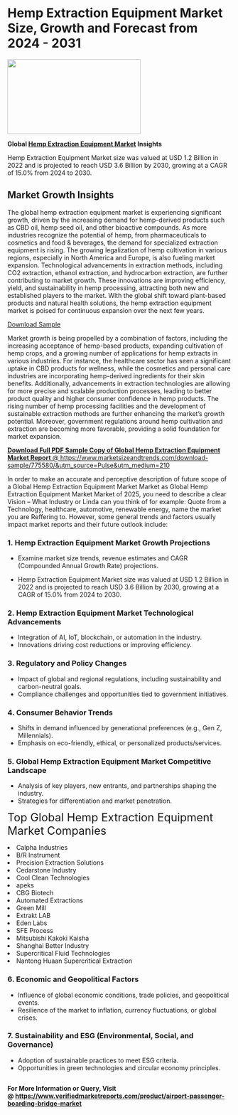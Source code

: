 <H1>Hemp Extraction Equipment Market Size, Growth and Forecast from 2024 - 2031</H1><img class="aligncenter size-medium wp-image-584254" src="https://thirdeyenews.in/wp-content/uploads/2024/09/Global-Market-Research-300x168.jpeg" alt="" width="300" height="168" /><p><strong>Global&nbsp;<a href="https://www.marketsizeandtrends.com/download-sample/775580/&amp;utm_source=Pulse&amp;utm_medium=210">Hemp Extraction Equipment Market</a> Insights</strong></p><p>Hemp Extraction Equipment Market size was valued at USD 1.2 Billion in 2022 and is projected to reach USD 3.6 Billion by 2030, growing at a CAGR of 15.0% from 2024 to 2030.</p><p><h2>Market Growth Insights</h2> <p>The global hemp extraction equipment market is experiencing significant growth, driven by the increasing demand for hemp-derived products such as CBD oil, hemp seed oil, and other bioactive compounds. As more industries recognize the potential of hemp, from pharmaceuticals to cosmetics and food & beverages, the demand for specialized extraction equipment is rising. The growing legalization of hemp cultivation in various regions, especially in North America and Europe, is also fueling market expansion. Technological advancements in extraction methods, including CO2 extraction, ethanol extraction, and hydrocarbon extraction, are further contributing to market growth. These innovations are improving efficiency, yield, and sustainability in hemp processing, attracting both new and established players to the market. With the global shift toward plant-based products and natural health solutions, the hemp extraction equipment market is poised for continuous expansion over the next few years.</p> <p><a href="sample_link_here" target="_blank">Download Sample</a></p> <p>Market growth is being propelled by a combination of factors, including the increasing acceptance of hemp-based products, expanding cultivation of hemp crops, and a growing number of applications for hemp extracts in various industries. For instance, the healthcare sector has seen a significant uptake in CBD products for wellness, while the cosmetics and personal care industries are incorporating hemp-derived ingredients for their skin benefits. Additionally, advancements in extraction technologies are allowing for more precise and scalable production processes, leading to better product quality and higher consumer confidence in hemp products. The rising number of hemp processing facilities and the development of sustainable extraction methods are further enhancing the market’s growth potential. Moreover, government regulations around hemp cultivation and extraction are becoming more favorable, providing a solid foundation for market expansion. <p><a href="get_more_link_here" target="_blank"></p><p><span class=""><strong>Download Full PDF Sample Copy of Global Hemp Extraction Equipment Market Report</strong> @ <a href="https://www.marketsizeandtrends.com/download-sample/775580/&amp;utm_source=Pulse&amp;utm_medium=210" target="_blank">https://www.marketsizeandtrends.com/download-sample/775580/&amp;utm_source=Pulse&amp;utm_medium=210</a></span></p><p>In order to make an accurate and perceptive description of future scope of a Global&nbsp;Hemp Extraction Equipment Market Market as Global&nbsp;Hemp Extraction Equipment Market Market of 2025, you need to describe a clear Vision &ndash; What Industry or Linda can you think of for example: Quote from a Technology, healthcare, automotive, renewable energy, name the market you are Reffering to. However, some general trends and factors usually impact market reports and their future outlook include:</p><h3>1.&nbsp;<strong>Hemp Extraction Equipment Market Growth Projections</strong></h3><ul><li>Examine market size trends, revenue estimates and CAGR (Compounded Annual Growth Rate) projections.</li><li><p>Hemp Extraction Equipment Market size was valued at USD 1.2 Billion in 2022 and is projected to reach USD 3.6 Billion by 2030, growing at a CAGR of 15.0% from 2024 to 2030.</p></li></ul><h3>2.&nbsp;<strong>Hemp Extraction Equipment Market Technological Advancements</strong></h3><ul><li>Integration of AI, IoT, blockchain, or automation in the industry.</li><li>Innovations driving cost reductions or improving efficiency.</li></ul><h3>3.&nbsp;<strong>Regulatory and Policy Changes</strong></h3><ul><li>Impact of global and regional regulations, including sustainability and carbon-neutral goals.</li><li>Compliance challenges and opportunities tied to government initiatives.</li></ul><h3>4.&nbsp;<strong>Consumer Behavior Trends</strong></h3><ul><li>Shifts in demand influenced by generational preferences (e.g., Gen Z, Millennials).</li><li>Emphasis on eco-friendly, ethical, or personalized products/services.</li></ul><h3>5.&nbsp;<strong>Global Hemp Extraction Equipment Market Competitive Landscape</strong></h3><ul><li>Analysis of key players, new entrants, and partnerships shaping the industry.</li><li>Strategies for differentiation and market penetration.</li></ul><p data-pm-slice="1 1 []"><span style="color: inherit; font-family: inherit; font-size: 25px;">Top Global Hemp Extraction Equipment Market Companies</span></p><div class="" data-test-id=""><p><li>Calpha Industries</li><li> B/R Instrument</li><li> Precision Extraction Solutions</li><li> Cedarstone Industry</li><li> Cool Clean Technologies</li><li> apeks</li><li> CBG Biotech</li><li> Automated Extractions</li><li> Green Mill</li><li> Extrakt LAB</li><li> Eden Labs</li><li> SFE Process</li><li> Mitsubishi Kakoki Kaisha</li><li> Shanghai Better Industry</li><li> Supercritical Fluid Technologies</li><li> Nantong Huaan Supercritical Extraction</li></p></div><h3>6.&nbsp;<strong>Economic and Geopolitical Factors</strong></h3><ul><li>Influence of global economic conditions, trade policies, and geopolitical events.</li><li>Resilience of the market to inflation, currency fluctuations, or global crises.</li></ul><h3>7.&nbsp;<strong>Sustainability and ESG (Environmental, Social, and Governance)</strong></h3><ul><li>Adoption of sustainable practices to meet ESG criteria.</li><li>Opportunities in green technologies and circular economy principles.</li></ul><h2><strong style="font-size: 14px;">For More Information or Query, Visit @&nbsp;</strong><a style="background-color: #ffffff; font-size: 14px;" href="https://www.marketsizeandtrends.com/report/hemp-extraction-equipment-market/" target="_blank">https://www.verifiedmarketreports.com/product/airport-passenger-boarding-bridge-market</a></h2>
